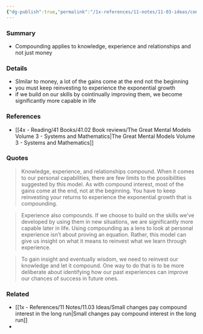 ```yaml
---
{"dg-publish":true,"permalink":"/1x-references/11-notes/11-03-ideas/compounding-applies-to-knowledge-experience-and-relationships-and-not-just-money/","title":"Compounding applies to knowledge, experience and relationships and not just money","created":"2025-05-17T09:40:05.349+03:00","updated":"2025-06-09T18:28:38.420+03:00"}
---
```



### Summary
- Compounding applies to knowledge, experience and relationships and not just money

### Details
- SImilar to money, a lot of the gains come at the end not the beginning
- you must keep reinvesting to experience the exponential growth
- if we build on our skills by cointinually improving them, we become significantly more capable in life

### References
- [[4x - Reading/41 Books/41.02 Book reviews/The Great Mental Models Volume 3 - Systems and Mathematics\|The Great Mental Models Volume 3 - Systems and Mathematics]]

### Quotes
> Knowledge, experience, and relationships compound. When it comes to our personal capabilities, there are few limits to the possibilities suggested by this model. As with compound interest, most of the gains come at the end, not at the beginning. You have to keep reinvesting your returns to experience the exponential growth that is compounding.

> Experience also compounds. If we choose to build on the skills we’ve developed by using them in new situations, we are significantly more capable later in life. Using compounding as a lens to look at personal experience isn’t about proving an equation. Rather, this model can give us insight on what it means to reinvest what we learn through experience.

> To gain insight and eventually wisdom, we need to reinvest our knowledge and let it compound. One way to do that is to be more deliberate about identifying how our past experiences can improve our chances of success in future ones.


### Related
- [[1x - References/11 Notes/11.03 Ideas/Small changes pay compound interest in the long run\|Small changes pay compound interest in the long run]]
- 